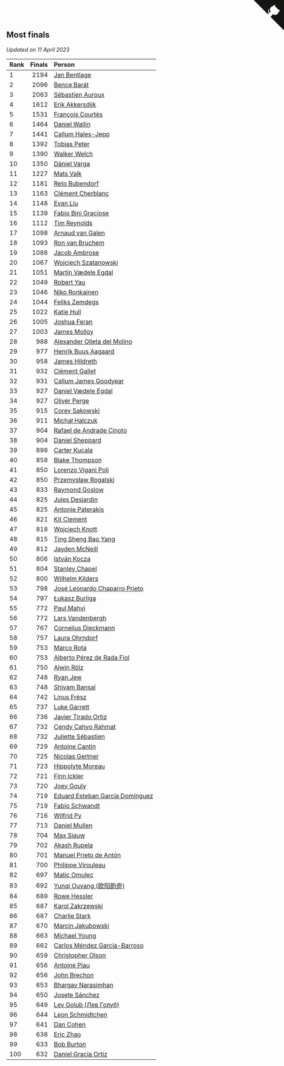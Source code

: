 ## Most finals

*Updated on 11 April 2023*

| Rank | Finals | Person |
| :--- | ---: | :--- |
| 1 | 2194 | [Jan Bentlage](https://www.worldcubeassociation.org/persons/2010BENT01) |
| 2 | 2096 | [Bence Barát](https://www.worldcubeassociation.org/persons/2008BARA01) |
| 3 | 2063 | [Sébastien Auroux](https://www.worldcubeassociation.org/persons/2008AURO01) |
| 4 | 1612 | [Erik Akkersdijk](https://www.worldcubeassociation.org/persons/2005AKKE01) |
| 5 | 1531 | [François Courtès](https://www.worldcubeassociation.org/persons/2008COUR01) |
| 6 | 1464 | [Daniel Wallin](https://www.worldcubeassociation.org/persons/2013WALL03) |
| 7 | 1441 | [Callum Hales-Jepp](https://www.worldcubeassociation.org/persons/2012HALE01) |
| 8 | 1392 | [Tobias Peter](https://www.worldcubeassociation.org/persons/2014PETE03) |
| 9 | 1390 | [Walker Welch](https://www.worldcubeassociation.org/persons/2011WELC01) |
| 10 | 1350 | [Dániel Varga](https://www.worldcubeassociation.org/persons/2008VARG01) |
| 11 | 1227 | [Mats Valk](https://www.worldcubeassociation.org/persons/2007VALK01) |
| 12 | 1181 | [Reto Bubendorf](https://www.worldcubeassociation.org/persons/2012BUBE01) |
| 13 | 1163 | [Clément Cherblanc](https://www.worldcubeassociation.org/persons/2014CHER05) |
| 14 | 1148 | [Evan Liu](https://www.worldcubeassociation.org/persons/2009LIUE01) |
| 15 | 1139 | [Fabio Bini Graciose](https://www.worldcubeassociation.org/persons/2010GRAC02) |
| 16 | 1112 | [Tim Reynolds](https://www.worldcubeassociation.org/persons/2005REYN01) |
| 17 | 1098 | [Arnaud van Galen](https://www.worldcubeassociation.org/persons/2006GALE01) |
| 18 | 1093 | [Ron van Bruchem](https://www.worldcubeassociation.org/persons/2003BRUC01) |
| 19 | 1086 | [Jacob Ambrose](https://www.worldcubeassociation.org/persons/2010AMBR01) |
| 20 | 1067 | [Wojciech Szatanowski](https://www.worldcubeassociation.org/persons/2011SZAT01) |
| 21 | 1051 | [Martin Vædele Egdal](https://www.worldcubeassociation.org/persons/2013EGDA02) |
| 22 | 1049 | [Robert Yau](https://www.worldcubeassociation.org/persons/2009YAUR01) |
| 23 | 1046 | [Niko Ronkainen](https://www.worldcubeassociation.org/persons/2010RONK01) |
| 24 | 1044 | [Feliks Zemdegs](https://www.worldcubeassociation.org/persons/2009ZEMD01) |
| 25 | 1022 | [Katie Hull](https://www.worldcubeassociation.org/persons/2010HULL01) |
| 26 | 1005 | [Joshua Feran](https://www.worldcubeassociation.org/persons/2011FERA01) |
| 27 | 1003 | [James Molloy](https://www.worldcubeassociation.org/persons/2011MOLL01) |
| 28 | 988 | [Alexander Olleta del Molino](https://www.worldcubeassociation.org/persons/2008OLLE01) |
| 29 | 977 | [Henrik Buus Aagaard](https://www.worldcubeassociation.org/persons/2006BUUS01) |
| 30 | 958 | [James Hildreth](https://www.worldcubeassociation.org/persons/2009HILD01) |
| 31 | 932 | [Clément Gallet](https://www.worldcubeassociation.org/persons/2004GALL02) |
| 32 | 931 | [Callum James Goodyear](https://www.worldcubeassociation.org/persons/2012GOOD02) |
| 33 | 927 | [Daniel Vædele Egdal](https://www.worldcubeassociation.org/persons/2013EGDA01) |
| 34 | 927 | [Olivér Perge](https://www.worldcubeassociation.org/persons/2007PERG01) |
| 35 | 915 | [Corey Sakowski](https://www.worldcubeassociation.org/persons/2011SAKO01) |
| 36 | 911 | [Michał Halczuk](https://www.worldcubeassociation.org/persons/2006HALC01) |
| 37 | 904 | [Rafael de Andrade Cinoto](https://www.worldcubeassociation.org/persons/2007CINO01) |
| 38 | 904 | [Daniel Sheppard](https://www.worldcubeassociation.org/persons/2009SHEP01) |
| 39 | 898 | [Carter Kucala](https://www.worldcubeassociation.org/persons/2015KUCA01) |
| 40 | 858 | [Blake Thompson](https://www.worldcubeassociation.org/persons/2010THOM03) |
| 41 | 850 | [Lorenzo Vigani Poli](https://www.worldcubeassociation.org/persons/2007POLI01) |
| 42 | 850 | [Przemysław Rogalski](https://www.worldcubeassociation.org/persons/2013ROGA02) |
| 43 | 833 | [Raymond Goslow](https://www.worldcubeassociation.org/persons/2014GOSL01) |
| 44 | 825 | [Jules Desjardin](https://www.worldcubeassociation.org/persons/2010DESJ01) |
| 45 | 825 | [Antonie Paterakis](https://www.worldcubeassociation.org/persons/2012PATE01) |
| 46 | 821 | [Kit Clement](https://www.worldcubeassociation.org/persons/2008CLEM01) |
| 47 | 818 | [Wojciech Knott](https://www.worldcubeassociation.org/persons/2011KNOT01) |
| 48 | 815 | [Ting Sheng Bao Yang](https://www.worldcubeassociation.org/persons/2008BAOY01) |
| 49 | 812 | [Jayden McNeill](https://www.worldcubeassociation.org/persons/2012MCNE01) |
| 50 | 806 | [István Kocza](https://www.worldcubeassociation.org/persons/2005KOCZ01) |
| 51 | 804 | [Stanley Chapel](https://www.worldcubeassociation.org/persons/2016CHAP04) |
| 52 | 800 | [Wilhelm Kilders](https://www.worldcubeassociation.org/persons/2010KILD02) |
| 53 | 798 | [José Leonardo Chaparro Prieto](https://www.worldcubeassociation.org/persons/2011CHAP01) |
| 54 | 797 | [Łukasz Burliga](https://www.worldcubeassociation.org/persons/2013BURL01) |
| 55 | 772 | [Paul Mahvi](https://www.worldcubeassociation.org/persons/2012MAHV01) |
| 56 | 772 | [Lars Vandenbergh](https://www.worldcubeassociation.org/persons/2003VAND01) |
| 57 | 767 | [Cornelius Dieckmann](https://www.worldcubeassociation.org/persons/2009DIEC01) |
| 58 | 757 | [Laura Ohrndorf](https://www.worldcubeassociation.org/persons/2009OHRN01) |
| 59 | 753 | [Marco Rota](https://www.worldcubeassociation.org/persons/2009ROTA01) |
| 60 | 753 | [Alberto Pérez de Rada Fiol](https://www.worldcubeassociation.org/persons/2011FIOL01) |
| 61 | 750 | [Alwin Rölz](https://www.worldcubeassociation.org/persons/2016ROLZ01) |
| 62 | 748 | [Ryan Jew](https://www.worldcubeassociation.org/persons/2008JEWR01) |
| 63 | 748 | [Shivam Bansal](https://www.worldcubeassociation.org/persons/2011BANS02) |
| 64 | 742 | [Linus Frész](https://www.worldcubeassociation.org/persons/2011FRES01) |
| 65 | 737 | [Luke Garrett](https://www.worldcubeassociation.org/persons/2017GARR05) |
| 66 | 736 | [Javier Tirado Ortiz](https://www.worldcubeassociation.org/persons/2009TIRA01) |
| 67 | 732 | [Cendy Cahyo Rahmat](https://www.worldcubeassociation.org/persons/2010RAHM02) |
| 68 | 732 | [Juliette Sébastien](https://www.worldcubeassociation.org/persons/2014SEBA01) |
| 69 | 729 | [Antoine Cantin](https://www.worldcubeassociation.org/persons/2010CANT02) |
| 70 | 725 | [Nicolas Gertner](https://www.worldcubeassociation.org/persons/2013GERT01) |
| 71 | 723 | [Hippolyte Moreau](https://www.worldcubeassociation.org/persons/2008MORE02) |
| 72 | 721 | [Finn Ickler](https://www.worldcubeassociation.org/persons/2012ICKL01) |
| 73 | 720 | [Joey Gouly](https://www.worldcubeassociation.org/persons/2007GOUL01) |
| 74 | 719 | [Eduard Esteban García Domínguez](https://www.worldcubeassociation.org/persons/2011EDUA01) |
| 75 | 719 | [Fabio Schwandt](https://www.worldcubeassociation.org/persons/2014SCHW02) |
| 76 | 716 | [Wilfrid Py](https://www.worldcubeassociation.org/persons/2016PYWI01) |
| 77 | 713 | [Daniel Mullen](https://www.worldcubeassociation.org/persons/2016MULL04) |
| 78 | 704 | [Max Siauw](https://www.worldcubeassociation.org/persons/2017SIAU02) |
| 79 | 702 | [Akash Rupela](https://www.worldcubeassociation.org/persons/2012RUPE01) |
| 80 | 701 | [Manuel Prieto de Antón](https://www.worldcubeassociation.org/persons/2015ANTO04) |
| 81 | 700 | [Philippe Virouleau](https://www.worldcubeassociation.org/persons/2008VIRO01) |
| 82 | 697 | [Matic Omulec](https://www.worldcubeassociation.org/persons/2010OMUL02) |
| 83 | 692 | [Yunqi Ouyang (欧阳韵奇)](https://www.worldcubeassociation.org/persons/2007YUNQ01) |
| 84 | 689 | [Rowe Hessler](https://www.worldcubeassociation.org/persons/2007HESS01) |
| 85 | 687 | [Karol Zakrzewski](https://www.worldcubeassociation.org/persons/2014ZAKR01) |
| 86 | 687 | [Charlie Stark](https://www.worldcubeassociation.org/persons/2014STAR05) |
| 87 | 670 | [Marcin Jakubowski](https://www.worldcubeassociation.org/persons/2007JAKU01) |
| 88 | 663 | [Michael Young](https://www.worldcubeassociation.org/persons/2008YOUN02) |
| 89 | 662 | [Carlos Méndez García-Barroso](https://www.worldcubeassociation.org/persons/2010GARC02) |
| 90 | 659 | [Christopher Olson](https://www.worldcubeassociation.org/persons/2009OLSO01) |
| 91 | 656 | [Antoine Piau](https://www.worldcubeassociation.org/persons/2008PIAU01) |
| 92 | 656 | [John Brechon](https://www.worldcubeassociation.org/persons/2010BREC01) |
| 93 | 653 | [Bhargav Narasimhan](https://www.worldcubeassociation.org/persons/2011NARA02) |
| 94 | 650 | [Josete Sánchez](https://www.worldcubeassociation.org/persons/2015SANC18) |
| 95 | 649 | [Lev Golub (Лев Голуб)](https://www.worldcubeassociation.org/persons/2014HOLU01) |
| 96 | 644 | [Leon Schmidtchen](https://www.worldcubeassociation.org/persons/2010SCHM01) |
| 97 | 641 | [Dan Cohen](https://www.worldcubeassociation.org/persons/2007COHE01) |
| 98 | 638 | [Eric Zhao](https://www.worldcubeassociation.org/persons/2010ZHAO19) |
| 99 | 633 | [Bob Burton](https://www.worldcubeassociation.org/persons/2003BURT01) |
| 100 | 632 | [Daniel Gracia Ortiz](https://www.worldcubeassociation.org/persons/2009ORTI01) |


<a href="https://github.com/JustinTimeCuber/wca_statistics" class="github-corner" aria-label="View source on Github"><svg width="80" height="80" viewBox="0 0 250 250" style="fill:#151513; color:#fff; position: absolute; top: 0; border: 0; right: 0;" aria-hidden="true"><path d="M0,0 L115,115 L130,115 L142,142 L250,250 L250,0 Z"></path><path d="M128.3,109.0 C113.8,99.7 119.0,89.6 119.0,89.6 C122.0,82.7 120.5,78.6 120.5,78.6 C119.2,72.0 123.4,76.3 123.4,76.3 C127.3,80.9 125.5,87.3 125.5,87.3 C122.9,97.6 130.6,101.9 134.4,103.2" fill="currentColor" style="transform-origin: 130px 106px;" class="octo-arm"></path><path d="M115.0,115.0 C114.9,115.1 118.7,116.5 119.8,115.4 L133.7,101.6 C136.9,99.2 139.9,98.4 142.2,98.6 C133.8,88.0 127.5,74.4 143.8,58.0 C148.5,53.4 154.0,51.2 159.7,51.0 C160.3,49.4 163.2,43.6 171.4,40.1 C171.4,40.1 176.1,42.5 178.8,56.2 C183.1,58.6 187.2,61.8 190.9,65.4 C194.5,69.0 197.7,73.2 200.1,77.6 C213.8,80.2 216.3,84.9 216.3,84.9 C212.7,93.1 206.9,96.0 205.4,96.6 C205.1,102.4 203.0,107.8 198.3,112.5 C181.9,128.9 168.3,122.5 157.7,114.1 C157.9,116.9 156.7,120.9 152.7,124.9 L141.0,136.5 C139.8,137.7 141.6,141.9 141.8,141.8 Z" fill="currentColor" class="octo-body"></path></svg></a><style>.github-corner:hover .octo-arm{animation:octocat-wave 560ms ease-in-out}@keyframes octocat-wave{0%,100%{transform:rotate(0)}20%,60%{transform:rotate(-25deg)}40%,80%{transform:rotate(10deg)}}@media (max-width:500px){.github-corner:hover .octo-arm{animation:none}.github-corner .octo-arm{animation:octocat-wave 560ms ease-in-out}}</style>
